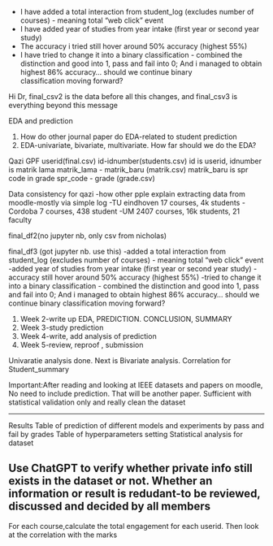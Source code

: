- I have added a total interaction from student_log (excludes number of courses) - meaning total “web click” event
- ⁠I have added year of studies from year intake (first year or second year study)
- ⁠The accuracy i tried still hover around 50% accuracy (highest 55%)
- ⁠I have tried to change it into a binary classification - combined the distinction and good into 1, pass and fail into 0; And i managed to obtain highest 86% accuracy… should we continue binary classification moving forward?


Hi Dr, final_csv2 is the data before all this changes, and final_csv3 is everything beyond this message

EDA and prediction 

1. How do other journal paper do EDA-related to student prediction
2. EDA-univariate, bivariate, multivariate. How far should we do the EDA?

Qazi GPF
userid(final.csv)
id-idnumber(students.csv) id is userid, idnumber is matrik lama
matrik_lama - matrik_baru (matrik.csv) matrik_baru is spr code in grade
spr_code -  grade (grade.csv) 


Data consistency for qazi
	-how other pple explain extracting data from moodle-mostly via simple log 
	-TU eindhoven 17 courses, 4k students
	-Cordoba 7 courses, 438 student
	-UM 2407 courses, 16k students, 21 faculty



final_df2(no jupyter nb, only csv from nicholas)


final_df3 (got jupyter nb. use this)
	-added a total interaction from student_log (excludes number of courses) - meaning 	total “web click” event
	-added year of studies from year intake (first year or second year study)
	-accuracy still hover around 50% accuracy (highest 55%)
	-tried to change it into a binary classification - combined the distinction and 	good into 1, pass and fail into 0; And i managed to obtain highest 86% accuracy… 	should we continue binary classification moving forward?


1. Week 2-write up EDA, PREDICTION. CONCLUSION, SUMMARY
2. Week 3-study prediction
3. Week 4-write, add analysis of prediction
4. Week 5-review, reproof , submission
 
Univaratie analysis done. Next is Bivariate analysis.
Correlation for Student_summary 



Important:After reading and looking at IEEE datasets and papers on moodle, No need to include prediction. That will be another paper. Sufficient with statistical validation only and really clean the dataset 

-----------------------------------
Results
Table of prediction of different models and experiments
	by pass and fail
	by grades
Table of hyperparameters setting
Statistical analysis for dataset 


Use ChatGPT to verify whether private info still exists in the dataset or not. 
Whether an information or result is redudant-to be reviewed, discussed and decided by all members
----------------------------------------------------
For each course,calculate the total engagement for each userid. Then look at the correlation with the marks 
